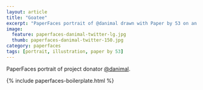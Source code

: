 ```yaml
---
layout: article
title: "Goatee"
excerpt: "PaperFaces portrait of @danimal drawn with Paper by 53 on an iPad."
image: 
  feature: paperfaces-danimal-twitter-lg.jpg
  thumb: paperfaces-danimal-twitter-150.jpg
category: paperfaces
tags: [portrait, illustration, paper by 53]
---
```


PaperFaces portrait of project donator [@danimal](http://twitter.com/danimal).

{% include paperfaces-boilerplate.html %}